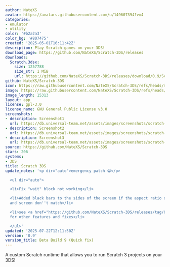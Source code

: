 ```yaml
---
author: NateXS
avatar: https://avatars.githubusercontent.com/u/149607394?v=4
categories:
- emulator
- utility
color: '#b2a2a3'
color_bg: '#807475'
created: '2025-05-01T16:11:42Z'
description: Play Scratch games on your 3DS!
download_page: https://github.com/NateXS/Scratch-3DS/releases
downloads:
  Scratch.3dsx:
    size: 1257788
    size_str: 1 MiB
    url: https://github.com/NateXS/Scratch-3DS/releases/download/0.9/Scratch.3dsx
github: NateXS/Scratch-3DS
icon: https://raw.githubusercontent.com/NateXS/Scratch-3DS/refs/heads/main/gfx/icon.png
image: https://raw.githubusercontent.com/NateXS/Scratch-3DS/refs/heads/main/gfx/logo.png
image_length: 15313
layout: app
license: gpl-3.0
license_name: GNU General Public License v3.0
screenshots:
- description: Screenshot1
  url: https://db.universal-team.net/assets/images/screenshots/scratch-3ds/screenshot1.png
- description: Screenshot2
  url: https://db.universal-team.net/assets/images/screenshots/scratch-3ds/screenshot2.png
- description: Screenshot3
  url: https://db.universal-team.net/assets/images/screenshots/scratch-3ds/screenshot3.png
source: https://github.com/NateXS/Scratch-3DS
stars: 206
systems:
- 3DS
title: Scratch 3DS
update_notes: '<p dir="auto">emergency patch 😁</p>

  <ul dir="auto">

  <li>Fix "wait" block not working</li>

  <li>Added black bars to the sides of the screen if the aspect ratio of the project
  and screen don''t match</li>

  <li>see <a href="https://github.com/NateXS/Scratch-3DS/releases/tag/0.8">Beta 8</a>
  for other features and fixes</li>

  </ul>'
updated: '2025-07-22T12:11:50Z'
version: '0.9'
version_title: Beta Build 9 (Quick fix)
---
```

A custom Scratch runtime that allows you to run Scratch 3 projects on your 3DS!